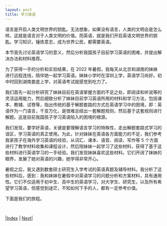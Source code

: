 ```yaml
---
layout: post
title: 学习英语
---
```


语言是开启人类文明世界的钥匙。无法想象，如果没有语言，人类的文明会是怎么样。这就是语言对于人类文明的价值。而英语，就是我们开启英语文明世界的钥匙。学习知识，锤炼意志，成为世界公民，都需要英语。

本节首先讨论英语学习的意义，然后分析我国孩子目前学习英语的困难，并提出解决办法和材料推荐。

为了获得一手的分析和实验结果，在 2022 年暑假，我每天从北京和湖南的妹妹进行远程连线，陪伴她一起学习英语。妹妹小学时在深圳上学，英语学习尚好。初中时回到湖南娄底上学，对英语考试就感觉到吃力了。

我们首先一起分析研究了妹妹目前在英语掌握方面的不足之处，即阅读和听说等的灵活运用能力，然后细致分析了妹妹目前学习英语所用的材料和学习方法，包括课本、教辅、试卷等，指出传统的基于解题套路的方式在英语学习中的困境，即：英语作为一门语言，千变万化，是很难总结出一套解题规则，然后基于这套规则进行解题。这是目前我国孩子学习英语陷入的困境的根源。

我们发现，要学好英语，关键是要理解语言学习的特殊性，走出解题套路式学习的误区，学习英语的真正使用。为此，针对妹妹在英语各方面能力的不足，我们参考我家孩子在海外学习英语的经验，从词汇、课本、语音、阅读、写作等 5 个方面进行了教学材料收集和课程设计，然后陪妹妹一起学习了这些材料，获得了基于这些材料进行英语学习的一手经验。我们发现妹妹喜欢这些材料。它们开阔了妹妹的眼界，发展了她对英语的兴趣，她学得非常开心。

暑假之后，我又遇到数套硕士研究生入学考试的英语真题及辅导材料。我分析了这些材料后，感到：我和妹妹在暑假中对英语学习的问题分析和方案材料，具有通用性。它们不仅适用于初中生、高中生的英语学习，对大学生、研究生，以及所有希望学习英语，但感觉到迷茫，不知如何下手的人，都有一定参考价值。

下面是我们的旅程。

<br/>

|[Index](../) | [Next](0-1-value)|